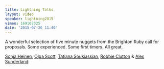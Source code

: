 ```yaml
---
title: Lightning Talks
layout: video
speaker: lightning2015
vimeo: 169162325
date: '2015-07-20 11:40'
---
```


A wonderful selection of five minute nuggets from the Brighton Ruby call for proposals. Some experienced. Some first timers. All great.

[Sonja Heinen](https://twitter.com/sonjaheinen), [Olga Scott](https://twitter.com/olga_scott), [Tatiana Soukiassian](https://twitter.com/binaryberry), [Robbie Clutton](https://twitter.com/robb1e) & [Alex Sunderland](https://twitter.com/felltir)
